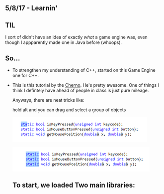 ## 5/8/17 - Learnin'

## TIL

I sort of didn't have an idea of exactly *what* a game engine was,
even though I appparently made one in Java before (whoops).

## So...

- To strengthen my understanding of C++, 
  started on this Game Engine one for C++.
  
- This is this tutorial by the [Cherno](https://www.youtube.com/channel/UCQ-W1KE9EYfdxhL6S4twUNw). 
  He's pretty awesome.
  One of things I think I defintely have ahead of people in class is just pure mileage.
  
  Anyways, there are neat tricks like:
  
  hold alt and you can drag and select a group of objects
  
  ![ge_014](/images/ge_014.png)
  
  ![ge_015](/images/ge_015.png)
  
  ## To start, we loaded Two main libraries:
  
  

